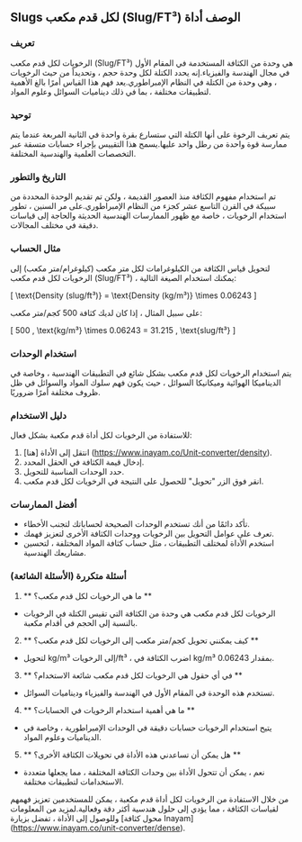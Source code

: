 ## Slugs لكل قدم مكعب (Slug/FT³) الوصف أداة

### تعريف
الرخويات لكل قدم مكعب (Slug/FT³) هي وحدة من الكثافة المستخدمة في المقام الأول في مجال الهندسة والفيزياء.إنه يحدد الكتلة لكل وحدة حجم ، وتحديداً من حيث الرخويات ، وهي وحدة من الكتلة في النظام الإمبراطوري.يعد فهم هذا القياس أمرًا بالغ الأهمية لتطبيقات مختلفة ، بما في ذلك ديناميات السوائل وعلوم المواد.

### توحيد
يتم تعريف الرخوة على أنها الكتلة التي ستسارع بقرة واحدة في الثانية المربعة عندما يتم ممارسة قوة واحدة من رطل واحد عليها.يسمح هذا التقييس بإجراء حسابات متسقة عبر التخصصات العلمية والهندسية المختلفة.

### التاريخ والتطور
تم استخدام مفهوم الكثافة منذ العصور القديمة ، ولكن تم تقديم الوحدة المحددة من سبيكة في القرن التاسع عشر كجزء من النظام الإمبراطوري.على مر السنين ، تطور استخدام الرخويات ، خاصة مع ظهور الممارسات الهندسية الحديثة والحاجة إلى قياسات دقيقة في مختلف المجالات.

### مثال الحساب
لتحويل قياس الكثافة من الكيلوغرامات لكل متر مكعب (كيلوغرام/متر مكعب) إلى الرخويات لكل قدم مكعب (Slug/FT³) ، يمكنك استخدام الصيغة التالية:

\[ \text{Density (slug/ft³)} = \text{Density (kg/m³)} \times 0.06243 \]

على سبيل المثال ، إذا كان لديك كثافة 500 كجم/متر مكعب:

\[ 500 \, \text{kg/m³} \times 0.06243 = 31.215 \, \text{slug/ft³} \]

### استخدام الوحدات
يتم استخدام الرخويات لكل قدم مكعب بشكل شائع في التطبيقات الهندسية ، وخاصة في الديناميكا الهوائية وميكانيكا السوائل ، حيث يكون فهم سلوك المواد والسوائل في ظل ظروف مختلفة أمرًا ضروريًا.

### دليل الاستخدام
للاستفادة من الرخويات لكل أداة قدم مكعبة بشكل فعال:
1. انتقل إلى الأداة [هنا] (https://www.inayam.co/Unit-converter/density).
2. إدخال قيمة الكثافة في الحقل المحدد.
3. حدد الوحدات المناسبة للتحويل.
4. انقر فوق الزر "تحويل" للحصول على النتيجة في الرخويات لكل قدم مكعب.

### أفضل الممارسات
- تأكد دائمًا من أنك تستخدم الوحدات الصحيحة لحساباتك لتجنب الأخطاء.
- تعرف على عوامل التحويل بين الرخويات ووحدات الكثافة الأخرى لتعزيز فهمك.
- استخدم الأداة لمختلف التطبيقات ، مثل حساب كثافة المواد المختلفة ، لتحسين مشاريعك الهندسية.

### أسئلة متكررة (الأسئلة الشائعة)

1. ** ما هي الرخويات لكل قدم مكعب؟ **
- الرخويات لكل قدم مكعب هي وحدة من الكثافة التي تقيس الكتلة في الرخويات بالنسبة إلى الحجم في أقدام مكعبة.

2. ** كيف يمكنني تحويل كجم/متر مكعب إلى الرخويات لكل قدم مكعب؟ **
- لتحويل kg/m³ إلى الرخويات/ft³ ، اضرب الكثافة في kg/m³ بمقدار 0.06243.

3. ** في أي حقول هي الرخويات لكل قدم مكعب شائعة الاستخدام؟ **
- تستخدم هذه الوحدة في المقام الأول في الهندسة والفيزياء وديناميات السوائل.

4. ** ما هي أهمية استخدام الرخويات في الحسابات؟ **
- يتيح استخدام الرخويات حسابات دقيقة في الوحدات الإمبراطورية ، وخاصة في الديناميات وعلوم المواد.

5. ** هل يمكن أن تساعدني هذه الأداة في تحويلات الكثافة الأخرى؟ **
- نعم ، يمكن أن تتحول الأداة بين وحدات الكثافة المختلفة ، مما يجعلها متعددة الاستخدامات لتطبيقات مختلفة.

من خلال الاستفادة من الرخويات لكل أداة قدم مكعبة ، يمكن للمستخدمين تعزيز فهمهم لقياسات الكثافة ، مما يؤدي إلى حلول هندسية أكثر دقة وفعالية.لمزيد من المعلومات وللوصول إلى الأداة ، تفضل بزيارة [محول كثافة Inayam] (https://www.inayam.co/unit-converter/dense).
